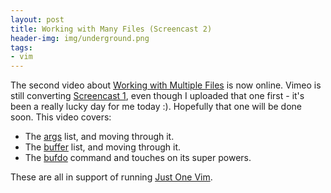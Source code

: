 ```yaml
---
layout: post
title: Working with Many Files (Screencast 2)
header-img: img/underground.png
tags:
- vim
---
```

The second video about [Working with Multiple Files](http://vimeo.com/6307101) is now online. Vimeo is still converting [Screencast 1](http://vimeo.com/6306508), even though I uploaded that one first - it's been a really lucky day for me today :). Hopefully that one will be done soon. This video covers:

- The [args](http://vimdoc.sourceforge.net/htmldoc/editing.html#:args) list, and moving through it.
- The [buffer](http://vimdoc.sourceforge.net/htmldoc/windows.html#:buffers) list, and moving through it.
- The [bufdo](http://vimdoc.sourceforge.net/htmldoc/windows.html#:bufdo) command and touches on its super powers.

These are all in support of running [Just One Vim](http://vimeo.com/4446112).
